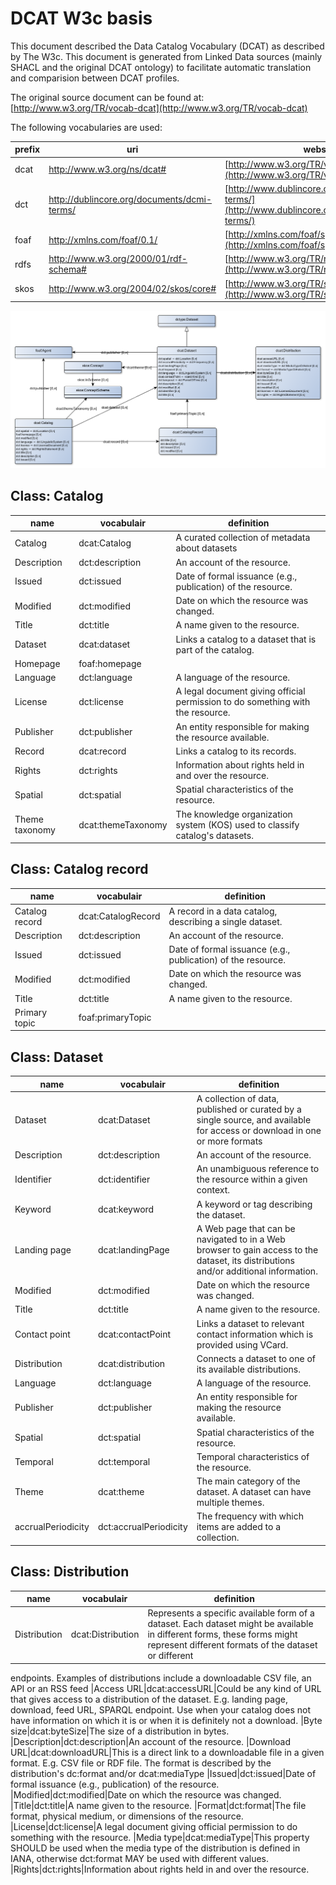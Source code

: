 # DCAT W3c basis
This document described the Data Catalog Vocabulary (DCAT) as described by The W3c. This document is generated from Linked Data sources (mainly SHACL and the original DCAT ontology) to facilitate automatic translation and comparision between DCAT profiles.

The original source document can be found at: [http://www.w3.org/TR/vocab-dcat](http://www.w3.org/TR/vocab-dcat)

The following vocabularies are used:


|prefix|uri|website
|---|---|---
|dcat|http://www.w3.org/ns/dcat#|[http://www.w3.org/TR/vocab-dcat/](http://www.w3.org/TR/vocab-dcat/)
|dct|http://dublincore.org/documents/dcmi-terms/|[http://www.dublincore.org/documents/dcmi-terms/](http://www.dublincore.org/documents/dcmi-terms/)
|foaf|http://xmlns.com/foaf/0.1/|[http://xmlns.com/foaf/spec/](http://xmlns.com/foaf/spec/)
|rdfs|http://www.w3.org/2000/01/rdf-schema#|[http://www.w3.org/TR/rdf-schema/](http://www.w3.org/TR/rdf-schema/)
|skos|http://www.w3.org/2004/02/skos/core#|[http://www.w3.org/TR/skos-reference/](http://www.w3.org/TR/skos-reference/)

![](dcat-model.png)

## Class: Catalog

|name|vocabulair|definition
|---|---|---
|Catalog|dcat:Catalog|A curated collection of metadata about datasets
|Description|dct:description|An account of the resource.
|Issued|dct:issued|Date of formal issuance (e.g., publication) of the resource.
|Modified|dct:modified|Date on which the resource was changed.
|Title|dct:title|A name given to the resource.
|Dataset|dcat:dataset|Links a catalog to a dataset that is part of the catalog.
|Homepage|foaf:homepage|
|Language|dct:language|A language of the resource.
|License|dct:license|A legal document giving official permission to do something with the resource.
|Publisher|dct:publisher|An entity responsible for making the resource available.
|Record|dcat:record|Links a catalog to its records.
|Rights|dct:rights|Information about rights held in and over the resource.
|Spatial|dct:spatial|Spatial characteristics of the resource.
|Theme taxonomy|dcat:themeTaxonomy|The knowledge organization system (KOS) used to classify catalog's datasets.

## Class: Catalog record

|name|vocabulair|definition
|---|---|---
|Catalog record|dcat:CatalogRecord|A record in a data catalog, describing a single dataset.
|Description|dct:description|An account of the resource.
|Issued|dct:issued|Date of formal issuance (e.g., publication) of the resource.
|Modified|dct:modified|Date on which the resource was changed.
|Title|dct:title|A name given to the resource.
|Primary topic|foaf:primaryTopic|

## Class: Dataset

|name|vocabulair|definition
|---|---|---
|Dataset|dcat:Dataset|A collection of data, published or curated by a single source, and available for access or download in one or more formats
|Description|dct:description|An account of the resource.
|Identifier|dct:identifier|An unambiguous reference to the resource within a given context.
|Keyword|dcat:keyword|A keyword or tag describing the dataset.
|Landing page|dcat:landingPage|A Web page that can be navigated to in a Web browser to gain access to the dataset, its distributions and/or additional information.
|Modified|dct:modified|Date on which the resource was changed.
|Title|dct:title|A name given to the resource.
|Contact point|dcat:contactPoint|Links a dataset to relevant contact information which is provided using VCard.
|Distribution|dcat:distribution|Connects a dataset to one of its available distributions.
|Language|dct:language|A language of the resource.
|Publisher|dct:publisher|An entity responsible for making the resource available.
|Spatial|dct:spatial|Spatial characteristics of the resource.
|Temporal|dct:temporal|Temporal characteristics of the resource.
|Theme|dcat:theme|The main category of the dataset. A dataset can have multiple themes.
|accrualPeriodicity|dct:accrualPeriodicity|The frequency with which items are added to a collection.

## Class: Distribution

|name|vocabulair|definition
|---|---|---
|Distribution|dcat:Distribution|Represents a specific available form of a dataset. Each dataset might be available in different forms, these forms might represent different formats of the dataset or different 
 endpoints. Examples of distributions include a downloadable CSV file, an API or an RSS feed
|Access URL|dcat:accessURL|Could be any kind of URL that gives access to a distribution of the dataset. E.g. landing page, download, feed URL, SPARQL endpoint. Use when your catalog does not have information on which it is or when it is definitely not a download.
|Byte size|dcat:byteSize|The size of a distribution in bytes.
|Description|dct:description|An account of the resource.
|Download URL|dcat:downloadURL|This is a direct link to a downloadable file in a given format. E.g. CSV file or RDF file. The format is described by the distribution's dc:format and/or dcat:mediaType
|Issued|dct:issued|Date of formal issuance (e.g., publication) of the resource.
|Modified|dct:modified|Date on which the resource was changed.
|Title|dct:title|A name given to the resource.
|Format|dct:format|The file format, physical medium, or dimensions of the resource.
|License|dct:license|A legal document giving official permission to do something with the resource.
|Media type|dcat:mediaType|This property SHOULD be used when the media type of the distribution is defined in IANA, otherwise dct:format MAY be used with different values.
|Rights|dct:rights|Information about rights held in and over the resource.


